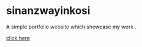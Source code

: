 # sinanzwayinkosi

A simple portfolio website which showcase my work..

<a href = "https:/sinanzwayinkosi.github.io/"> click here </a>
